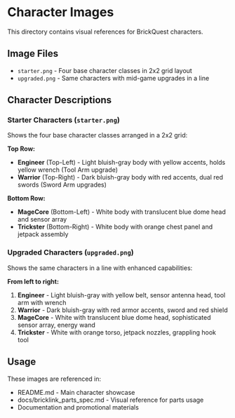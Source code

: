 # Character Images

This directory contains visual references for BrickQuest characters.

## Image Files

- `starter.png` - Four base character classes in 2x2 grid layout
- `upgraded.png` - Same characters with mid-game upgrades in a line

## Character Descriptions

### Starter Characters (`starter.png`)
Shows the four base character classes arranged in a 2x2 grid:

**Top Row:**
- **Engineer** (Top-Left) - Light bluish-gray body with yellow accents, holds yellow wrench (Tool Arm upgrade)
- **Warrior** (Top-Right) - Dark bluish-gray body with red accents, dual red swords (Sword Arm upgrades)

**Bottom Row:**
- **MageCore** (Bottom-Left) - White body with translucent blue dome head and sensor array
- **Trickster** (Bottom-Right) - White body with orange chest panel and jetpack assembly

### Upgraded Characters (`upgraded.png`)
Shows the same characters in a line with enhanced capabilities:

**From left to right:**
1. **Engineer** - Light bluish-gray with yellow belt, sensor antenna head, tool arm with wrench
2. **Warrior** - Dark bluish-gray with red armor accents, sword and red shield
3. **MageCore** - White with translucent blue dome head, sophisticated sensor array, energy wand
4. **Trickster** - White with orange torso, jetpack nozzles, grappling hook tool

## Usage
These images are referenced in:
- README.md - Main character showcase
- docs/bricklink_parts_spec.md - Visual reference for parts usage
- Documentation and promotional materials